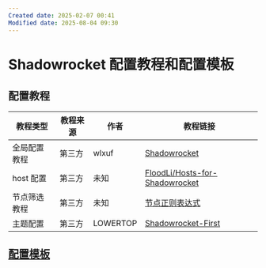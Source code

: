 ```yaml
---
Created date: 2025-02-07 00:41
Modified date: 2025-08-04 09:30
---
```

# Shadowrocket 配置教程和配置模板

## 配置教程

| 教程类型    | 教程来源 | 作者       | 教程链接                                                                                                                                          |
| ------- | ---- | -------- | --------------------------------------------------------------------------------------------------------------------------------------------- |
| 全局配置教程  | 第三方  | wlxuf    | [Shadowrocket](https://github.com/wlxuf/Shadowrocket)                                                                                         |
| host 配置 | 第三方  | 未知       | [FloodLi/Hosts-for-Shadowrocket](https://github.com/FloodLi/Hosts-for-Shadowrocket)                                                           |
| 节点筛选教程  | 第三方  | 未知       | [节点正则表达式](https://github.com/LaolunsiG/PCR/blob/main/Agency_Wiki/%E8%8A%82%E7%82%B9%E7%9A%84%E6%AD%A3%E5%88%99%E8%A1%A8%E8%BE%BE%E5%BC%8F.md) |
| 主题配置    | 第三方  | LOWERTOP | [Shadowrocket-First](https://github.com/LOWERTOP/Shadowrocket-First)                                                                          |

## [配置模板](https://github.com/LaolunsiG/PCR/tree/main/Config_File/Shadowrocket)